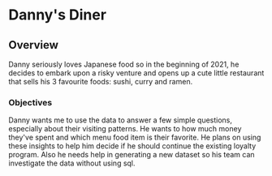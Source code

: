# Danny's Diner

## Overview 
Danny seriously loves Japanese food so in the beginning of 2021, he decides to embark upon a risky venture and opens up a cute little restaurant that sells his 3 favourite foods: sushi, curry and ramen.

### Objectives 
Danny wants me to use the data to answer a few simple questions, especially about their visiting patterns.
He wants to how much money they've spent and which menu food item is their favorite.
He plans on using these insights to help him decide if he should continue the existing loyalty program.
Also he needs help in generating a new dataset so his team can investigate the data without using sql.
